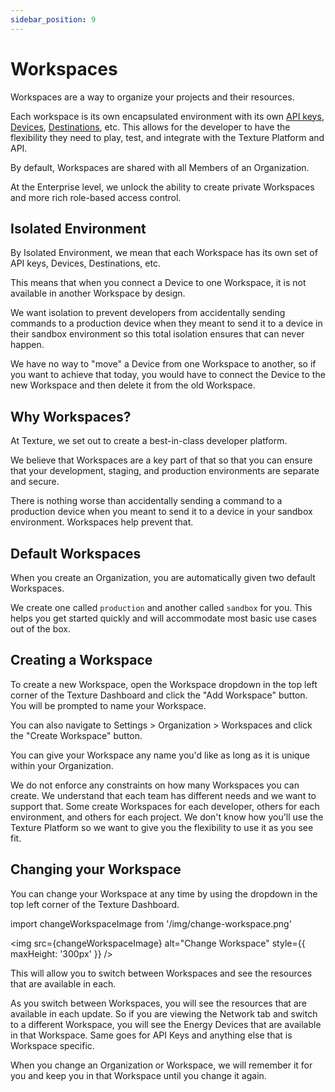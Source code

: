 ```yaml
---
sidebar_position: 9
---
```


# Workspaces

Workspaces are a way to organize your projects and their resources. 

Each workspace is its own encapsulated environment with its own [API keys](/api/keys), [Devices](devices), [Destinations](destinations), etc. This allows for the developer to have the flexibility they need to play, test, and integrate with the Texture Platform and API.

By default, Workspaces are shared with all Members of an Organization.

At the Enterprise level, we unlock the ability to create private Workspaces and more rich role-based access control.

## Isolated Environment

By Isolated Environment, we mean that each Workspace has its own set of API keys, Devices, Destinations, etc.

This means that when you connect a Device to one Workspace, it is not available in another Workspace by design.

We want isolation to prevent developers from accidentally sending commands to a production device when they meant to send it to a device in their sandbox environment so this total isolation ensures that can never happen.

We have no way to "move" a Device from one Workspace to another, so if you want to achieve that today, you would have to connect the Device to the new Workspace and then delete it from the old Workspace.

## Why Workspaces?
At Texture, we set out to create a best-in-class developer platform.

We believe that Workspaces are a key part of that so that you can ensure that your development, staging, and production environments are separate and secure.

There is nothing worse than accidentally sending a command to a production device when you meant to send it to a device in your sandbox environment. Workspaces help prevent that.

## Default Workspaces
    
When you create an Organization, you are automatically given two default Workspaces. 

We create one called `production` and another called `sandbox` for you. This helps you get started quickly and will accommodate most basic use cases out of the box.

## Creating a Workspace

To create a new Workspace, open the Workspace dropdown in the top left corner of the Texture Dashboard and click the "Add Workspace" button. You will be prompted to name your Workspace.

You can also navigate to Settings > Organization > Workspaces and click the "Create Workspace" button.  

You can give your Workspace any name you'd like as long as it is unique within your Organization.

We do not enforce any constraints on how many Workspaces you can create. We understand that each team has different needs and we want to support that. Some create Workspaces for each developer, others for each environment, and others for each project. We don't know how you'll use the Texture Platform so we want to give you the flexibility to use it as you see fit.

## Changing your Workspace

You can change your Workspace at any time by using the dropdown in the top left corner of the Texture Dashboard. 
 
import changeWorkspaceImage from '/img/change-workspace.png'

<img src={changeWorkspaceImage} alt="Change Workspace" style={{ maxHeight: '300px' }} />

This will allow you to switch between Workspaces and see the resources that are available in each.

As you switch between Workspaces, you will see the resources that are available in each update. So if you are viewing the Network tab and switch to a different Workspace, you will see the Energy Devices that are available in that Workspace. Same goes for API Keys and anything else that is Workspace specific.

When you change an Organization or Workspace, we will remember it for you and keep you in that Workspace until you change it again.
